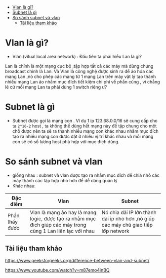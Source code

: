- [Vlan là gì?](#vlan-là-gì)
- [Subnet là gì](#subnet-là-gì)
- [So sánh subnet và vlan](#so-sánh-subnet-và-vlan)
  - [Tài liệu tham khảo](#tài-liệu-tham-khảo)

# Vlan là gì?
- Vlan (vitual local area network) : Đầu tiên ta phải hiểu Lan là gì?

Lan là chính là một mạng cục bộ ,tập hợp tất cả các máy mà dùng chung broadcast chính là Lan. Và Vlan là công nghệ được sinh ra để ảo hóa các mạng Lan ,nó cho phép các mạng từ 1 mạng Lan trên máy vật lý tạo thành nhiều mạng Lan ảo nhằm mục đích tiết kiệm chi phí về phần cúng , vì chẳng lẽ cứ mỗi mạng Lan ta phải dùng 1 switch riêng ư?

# Subnet là gì
- Subnet được gọi là mạng con . Ví dụ 1 ip 123.68.0.0/16 sẽ cung cấp cho ta `2^16-2` host , ta không thể dùng hết mạng này để tập chung cho một chỗ được nên ta sẽ ra thành nhiều mạng con khác nhau nhằm mục đích tạo ra nhiều mạng con được đặt ở nhiều vị trí khác nhau và mỗi mạng con sẽ có số lượng host phù hợp với mục đích dùng.

# So sánh subnet và vlan
- giống nhau : subnet và vlan được tạo ra nhằm mục đích để chia nhỏ các máy thành các tập hợp nhỏ hơn để dễ dàng quản lý
- Khác nhau:

|Đặc điểm|Vlan|Subnet|
|--------|----|------|
|Phần thấy đươc|Vlan là mạng ảo hay là mạng logic, được tạo ra nhằm mục đích giúp các máy trong cùng 1 Lan liên lạc với nhau  | Nó chia dải IP lớn thành dải ip nhỏ hơn ,nó giúp các máy chủ giao tiếp lớp network|

## Tài liệu tham khảo

https://www.geeksforgeeks.org/difference-between-vlan-and-subnet/



https://www.youtube.com/watch?v=m87emo4inBQ